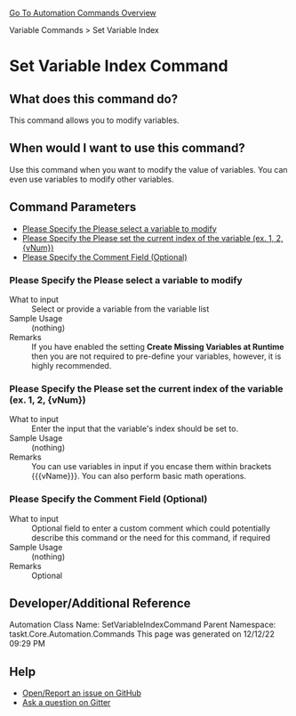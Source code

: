 <!--TITLE: Set Variable Index Command -->
<!-- SUBTITLE: a command in the Variable Commands group. -->
[Go To Automation Commands Overview](/automation-commands.md)


Variable Commands &gt; Set Variable Index


# Set Variable Index Command


## What does this command do?
This command allows you to modify variables.


## When would I want to use this command?
Use this command when you want to modify the value of variables.  You can even use variables to modify other variables.


## Command Parameters
- [Please Specify the Please select a variable to modify](#param_0)
- [Please Specify the Please set the current index of the variable (ex. 1, 2, {vNum})](#param_1)
- [Please Specify the Comment Field (Optional)](#param_2)


<a id="param_0"></a>
### Please Specify the Please select a variable to modify


<dl>
<dt>What to input</dt><dd>Select or provide a variable from the variable list</dd>
<dt>Sample Usage</dt><dd>(nothing)</dd>
<dt>Remarks</dt><dd>If you have enabled the setting <strong>Create Missing Variables at Runtime</strong> then you are not required to pre-define your variables, however, it is highly recommended.</dd>
</dl>




<a id="param_1"></a>
### Please Specify the Please set the current index of the variable (ex. 1, 2, {vNum})


<dl>
<dt>What to input</dt><dd>Enter the input that the variable's index should be set to.</dd>
<dt>Sample Usage</dt><dd>(nothing)</dd>
<dt>Remarks</dt><dd>You can use variables in input if you encase them within brackets {{{vName}}}.  You can also perform basic math operations.</dd>
</dl>




<a id="param_2"></a>
### Please Specify the Comment Field (Optional)


<dl>
<dt>What to input</dt><dd>Optional field to enter a custom comment which could potentially describe this command or the need for this command, if required</dd>
<dt>Sample Usage</dt><dd>(nothing)</dd>
<dt>Remarks</dt><dd>Optional</dd>
</dl>




## Developer/Additional Reference
Automation Class Name: SetVariableIndexCommand
Parent Namespace: taskt.Core.Automation.Commands
This page was generated on 12/12/22 09:29 PM


## Help
- [Open/Report an issue on GitHub](https://github.com/rcktrncn/taskt/issues/new)
- [Ask a question on Gitter](https://gitter.im/taskt-rpa/Lobby)
